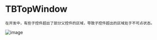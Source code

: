 # TBTopWindow
    在开发中，有些子控件超出了部分父控件的区域，导致子控件超出的区域处于不可点状态。
![image](http://upload-images.jianshu.io/upload_images/7078206-e435a2074c0f0d0c.png?imageMogr2/auto-orient/strip%7CimageView2/2/w/1240)
